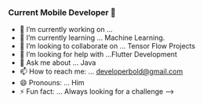 ### Current Mobile Developer 👋

- 🔭 I’m currently working on ...
- 🌱 I’m currently learning ... Machine Learning.
- 👯 I’m looking to collaborate on ... Tensor Flow Projects
- 🤔 I’m looking for help with ...Flutter Development
- 💬 Ask me about ... Java 
- 📫 How to reach me: ... developerbold@gmail.com
- 😄 Pronouns: ... Him
- ⚡ Fun fact: ... Always looking for a challenge
-->
